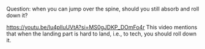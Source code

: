 Question: when you can jump over the spine, should you still absorb and roll down it?

https://youtu.be/Iu4plluUVtA?si=MS0gJDKP_DOmFo4r This video mentions that when the 
landing part is hard to land, i.e., to tech, you should roll down it.
